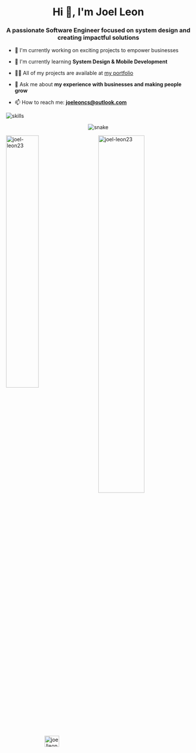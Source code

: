 <h1 align="center">Hi 👋, I'm Joel Leon</h1>
<h3 align="center">A passionate Software Engineer focused on system design and creating impactful solutions</h3>
<!--<p align="left"> <img src="https://komarev.com/ghpvc/?username=joel-leon23" alt="joel-leon23"> </p>-->

<ul>
<li>
<p>🔭 I'm currently working on exciting projects to empower businesses</p>
</li>
<li>
<p>🌱 I'm currently learning <strong>System Design & Mobile Development</strong></p>
</li>
<li>
<p>👨‍💻 All of my projects are available at <a href="https://joeleon.dev">my portfolio</a></p>
</li>
<li>
<p>💬 Ask me about <strong>my experience with businesses and making people grow</strong></p>
</li>
<li>
<p>📫 How to reach me: <strong><a href="mailto:joeleoncs@outlook.com">joeleoncs@outlook.com</a></strong>  <!--|<strong>+XX XXX XXXX</strong></p>-->
</li>
</ul>

<!--<h3 id="blogs-posts">Latest Projects</h3>-->
<!-- PROJECT-LIST:START -->
<!-- PROJECT-LIST:END -->

<p align="left">
<img src="https://skillicons.dev/icons?i=angular,react,nodejs,tailwind,sass,ts,js,azure,gcp,mongodb,linux,dotnet,html,css,docker" alt="skills">
</p>

  
<div align="center">
  <img src="https://github.com/Joel-Leon23/Joel-Leon23/blob/main/resources/img/grid-snake.svg" alt="snake">
</div>

<p>
<img align="left" src="https://github-readme-stats.vercel.app/api/top-langs/?username=Joel-Leon23&layout=compact&theme=dark" alt="joel-leon23" width="42%" />
<img align="right" src="https://github-readme-stats.vercel.app/api?username=Joel-Leon23&show_icons=true&theme=dark" alt="joel-leon23" width="50%" />
</p>

<br><br><br><br><br><br><br><br>

<p align="center">
<a href="https://www.linkedin.com/in/joel-leon-swe/" target="blank"><img align="center" src="https://raw.githubusercontent.com/rahuldkjain/github-profile-readme-generator/master/src/images/icons/Social/linked-in-alt.svg" alt="joelleon" height="30" width="40" /></a>

</p>
